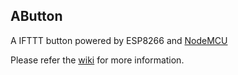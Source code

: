 ## AButton

A IFTTT button powered by ESP8266 and [NodeMCU](//nodemcu.com)

Please refer the [wiki](http://wiki.aprbrother.com/wiki/AButton) for more information.
